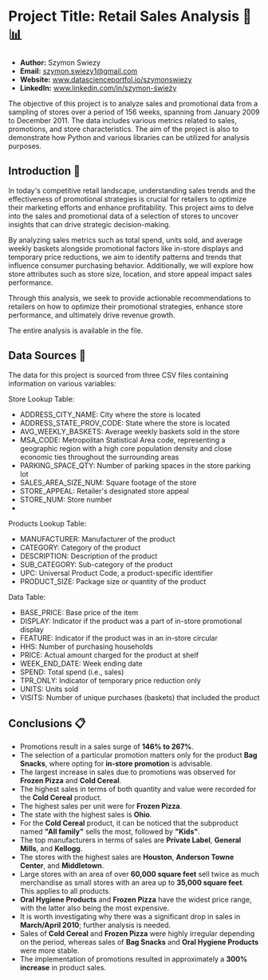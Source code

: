 

# Project Title: Retail Sales Analysis 🛒📊

- **Author:** Szymon Swiezy
- **Email:** szymon.swiezy1@gmail.com
- **Website:** www.datascienceportfol.io/szymonswiezy
- **LinkedIn:** www.linkedin.com/in/szymon-świeży


The objective of this project is to analyze sales and promotional data from a sampling of stores over a period of 156 weeks, spanning from January 2009 to December 2011. The data includes various metrics related to sales, promotions, and store characteristics.
The aim of the project is also to demonstrate how Python and various libraries can be utilized for analysis purposes.



## Introduction 📖

In today's competitive retail landscape, understanding sales trends and the effectiveness of promotional strategies is crucial for retailers to optimize their marketing efforts and enhance profitability. This project aims to delve into the sales and promotional data of a selection of stores to uncover insights that can drive strategic decision-making.

By analyzing sales metrics such as total spend, units sold, and average weekly baskets alongside promotional factors like in-store displays and temporary price reductions, we aim to identify patterns and trends that influence consumer purchasing behavior. Additionally, we will explore how store attributes such as store size, location, and store appeal impact sales performance.

Through this analysis, we seek to provide actionable recommendations to retailers on how to optimize their promotional strategies, enhance store performance, and ultimately drive revenue growth.


The entire analysis is available in the file.



## Data Sources 📂

The data for this project is sourced from three CSV files containing information on various variables:

Store Lookup Table:

- ADDRESS_CITY_NAME: City where the store is located
- ADDRESS_STATE_PROV_CODE: State where the store is located
- AVG_WEEKLY_BASKETS: Average weekly baskets sold in the store
- MSA_CODE: Metropolitan Statistical Area code, representing a geographic region with a high core population density and close economic ties throughout the surrounding areas
- PARKING_SPACE_QTY: Number of parking spaces in the store parking lot
- SALES_AREA_SIZE_NUM: Square footage of the store
- STORE_APPEAL: Retailer's designated store appeal
- STORE_NUM: Store number
- 
Products Lookup Table:

- MANUFACTURER: Manufacturer of the product
- CATEGORY: Category of the product
- DESCRIPTION: Description of the product
- SUB_CATEGORY: Sub-category of the product
- UPC: Universal Product Code, a product-specific identifier
- PRODUCT_SIZE: Package size or quantity of the product

Data Table:

- BASE_PRICE: Base price of the item
- DISPLAY: Indicator if the product was a part of in-store promotional display
- FEATURE: Indicator if the product was in an in-store circular
- HHS: Number of purchasing households
- PRICE: Actual amount charged for the product at shelf
- WEEK_END_DATE: Week ending date
- SPEND: Total spend (i.e., sales)
- TPR_ONLY: Indicator of temporary price reduction only
- UNITS: Units sold
- VISITS: Number of unique purchases (baskets) that included the product


## Conclusions 📋


- Promotions result in a sales surge of **146% to 267%**.
- The selection of a particular promotion matters only for the product **Bag Snacks**, where opting for **in-store promotion** is advisable.
- The largest increase in sales due to promotions was observed for **Frozen Pizza** and **Cold Cereal**.
- The highest sales in terms of both quantity and value were recorded for the **Cold Cereal** product.
- The highest sales per unit were for **Frozen Pizza**.
- The state with the highest sales is **Ohio**.
- For the **Cold Cereal** product, it can be noticed that the subproduct named **"All family"** sells the most, followed by **"Kids"**.
- The top manufacturers in terms of sales are **Private Label**, **General Mills**, and **Kellogg**.
- The stores with the highest sales are **Houston**, **Anderson Towne Center**, and **Middletown**.
- Large stores with an area of over **60,000 square feet** sell twice as much merchandise as small stores with an area up to **35,000 square feet**. This applies to all products.
- **Oral Hygiene Products** and **Frozen Pizza** have the widest price range, with the latter also being the most expensive.
- It is worth investigating why there was a significant drop in sales in **March/April 2010**; further analysis is needed.
- Sales of **Cold Cereal** and **Frozen Pizza** were highly irregular depending on the period, whereas sales of **Bag Snacks** and **Oral Hygiene Products** were more stable.
- The implementation of promotions resulted in approximately a **300% increase** in product sales.

